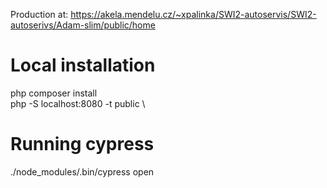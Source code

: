Production at: https://akela.mendelu.cz/~xpalinka/SWI2-autoservis/SWI2-autoserivs/Adam-slim/public/home

# Local installation
php composer install \
php -S localhost:8080 -t public \

# Running cypress
./node_modules/.bin/cypress open
